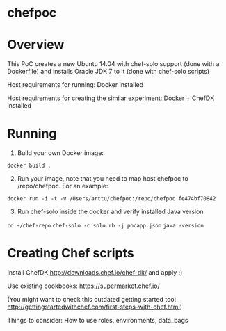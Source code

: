 # chefpoc


Overview
========
This PoC creates a new Ubuntu 14.04 with chef-solo support (done with a Dockerfile) and installs Oracle JDK 7 to it (done with chef-solo scripts) 

Host requirements for running: Docker installed

Host requirements for creating the similar experiment: Docker + ChefDK installed


Running
=======

1. Build your own Docker image:

  `docker build .`

2. Run your image, note that you need to map host chefpoc to /repo/chefpoc. For an example:

  `docker run -i -t -v /Users/arttu/chefpoc:/repo/chefpoc fe474bf70842`

3. Run chef-solo inside the docker and verify installed Java version

  `cd ~/chef-repo`
  `chef-solo -c solo.rb -j pocapp.json`
  `java -version`




Creating Chef scripts
=====================

Install ChefDK http://downloads.chef.io/chef-dk/ and apply :)

Use existing cookbooks: https://supermarket.chef.io/

(You might want to check this outdated getting started too: http://gettingstartedwithchef.com/first-steps-with-chef.html)

Things to consider: How to use roles, environments, data_bags 